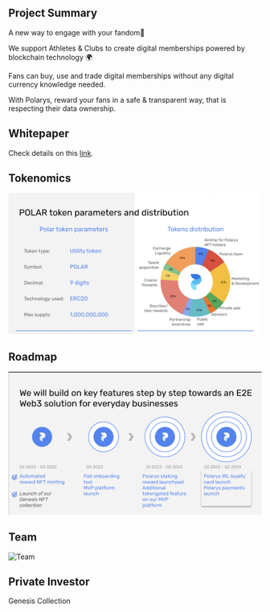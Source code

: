 ## Project Summary

A new way to engage with your fandom🏅

We support Athletes & Clubs to create digital memberships powered by blockchain technology 🌍

Fans can buy, use and trade digital memberships without any digital currency knowledge needed.

With Polarys, reward your fans in a safe & transparent way, that is respecting their data ownership.

## Whitepaper

Check details on this [link](https://uploads-ssl.webflow.com/624f45bd199eb62bc59a34f3/6352fbde12c18d3e29946bd6_Polarys%20Whitepaper%20Lite%20-%20v9.7.pdf).

## Tokenomics

![Tokenomics](https://raw.githubusercontent.com/Netswap/launchpad-resources/master/v2/polar/static/images/tokenomics.png)

## Roadmap

![Roadmap](https://raw.githubusercontent.com/Netswap/launchpad-resources/master/v2/polar/static/images/roadmap.png)

## Team

![Team](https://raw.githubusercontent.com/Netswap/launchpad-resources/master/v2/polar/static/images/team.png)

## Private Investor

Genesis Collection
